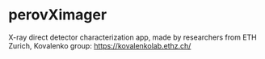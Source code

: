 # perovXimager
X-ray direct detector characterization app, made by researchers from ETH Zurich, Kovalenko group: https://kovalenkolab.ethz.ch/

